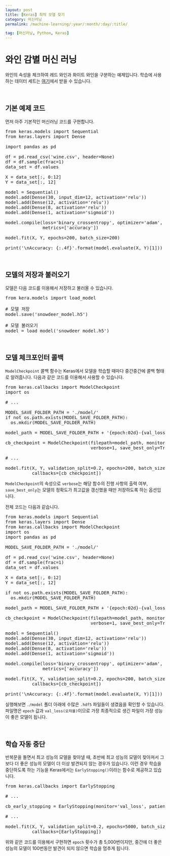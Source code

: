 ```yaml
---
layout: post
title: [Keras] 최적 모델 찾기
category: 머신러닝
permalink: /machine-learning/:year/:month/:day/:title/

tag: [머신러닝, Python, Keras]
---
```

# 와인 감별 머신 러닝

와인의 속성을 체크하여 레드 와인과 화이트 와인을 구분하는 예제입니다. 학습에 사용하는 데이터 세트는 [여기](/assets/machine-learning/wine.csv)에서 받을 수 있습니다.

<br>

## 기본 예제 코드

먼저 아주 기본적인 머신러닝 코드를 구현합니다.

<pre class="prettyprint">
from keras.models import Sequential
from keras.layers import Dense

import pandas as pd

df = pd.read_csv('wine.csv', header=None)
df = df.sample(frac=1)
data_set = df.values

X = data_set[:, 0:12]
Y = data_set[:, 12]

model = Sequential()
model.add(Dense(30, input_dim=12, activation='relu'))
model.add(Dense(12, activation='relu'))
model.add(Dense(8, activation='relu'))
model.add(Dense(1, activation='sigmoid'))

model.compile(loss='binary_crossentropy', optimizer='adam',
              metrics=['accuracy'])

model.fit(X, Y, epochs=200, batch_size=200)

print('\nAccuracy: {:.4f}'.format(model.evaluate(X, Y)[1]))
</pre>

<br>

## 모델의 저장과 불러오기

모델은 다음 코드를 이용해서 저장하고 불러올 수 있습니다.

<pre class="prettyprint">
from kera.models import load_model

# 모델 저장
model.save('snowdeer_model.h5')

# 모델 불러오기
model = load_model('snowdeer_model.h5')
</pre>

<br>

## 모델 체크포인터 콜백

`ModelCheckpoint` 콜백 함수는 Keras에서 모델을 학습할 때마다 중간중간에 콜백 형태로 알려줍니다. 다음과 같은 코드를 이용해서 사용할 수 있습니다.

<pre class="prettyprint">
from keras.callbacks import ModelCheckpoint
import os

# ...

MODEL_SAVE_FOLDER_PATH = './model/'
if not os.path.exists(MODEL_SAVE_FOLDER_PATH):
  os.mkdir(MODEL_SAVE_FOLDER_PATH)

model_path = MODEL_SAVE_FOLDER_PATH + '{epoch:02d}-{val_loss:.4f}.hdf5'

cb_checkpoint = ModelCheckpoint(filepath=model_path, monitor='val_loss',
                                verbose=1, save_best_only=True)

# ...

model.fit(X, Y, validation_split=0.2, epochs=200, batch_size=200, verbose=0,
          callbacks=[cb_checkpoint])
</pre>

`ModelCheckpoint`의 속성으로 `verbose`는 해당 함수의 진행 사항의 출력 여부, `save_best_only`는 모델의 정확도가 최고값을 갱신했을 때만 저장하도록 하는 옵션입니다.

전체 코드는 다음과 같습니다.

<pre class="prettyprint">
from keras.models import Sequential
from keras.layers import Dense
from keras.callbacks import ModelCheckpoint
import os
import pandas as pd

MODEL_SAVE_FOLDER_PATH = './model/'

df = pd.read_csv('wine.csv', header=None)
df = df.sample(frac=1)
data_set = df.values

X = data_set[:, 0:12]
Y = data_set[:, 12]

if not os.path.exists(MODEL_SAVE_FOLDER_PATH):
  os.mkdir(MODEL_SAVE_FOLDER_PATH)

model_path = MODEL_SAVE_FOLDER_PATH + '{epoch:02d}-{val_loss:.4f}.hdf5'

cb_checkpoint = ModelCheckpoint(filepath=model_path, monitor='val_loss',
                                verbose=1, save_best_only=True)

model = Sequential()
model.add(Dense(30, input_dim=12, activation='relu'))
model.add(Dense(12, activation='relu'))
model.add(Dense(8, activation='relu'))
model.add(Dense(1, activation='sigmoid'))

model.compile(loss='binary_crossentropy', optimizer='adam',
              metrics=['accuracy'])

model.fit(X, Y, validation_split=0.2, epochs=200, batch_size=200, verbose=0,
          callbacks=[cb_checkpoint])

print('\nAccuracy: {:.4f}'.format(model.evaluate(X, Y)[1]))
</pre>

실행해보면 `./model` 폴더 아래에 수많은 `.hdf5` 파일들이 생겼음을 확인할 수 있습니다. 파일명은 `epoch` 값과 `val_loss(오차율)`이므로 가장 최종적으로 생긴 파일이 가장 성능이 좋은 모델이 됩니다.

<br>

## 학습 자동 중단

반복문을 돌면서 최고 성능의 모델을 찾아낼 때, 초반에 최고 성능의 모델이 찾아져서 그 보다 더 좋은 성능의 모델이 더 이상 발견되지 않는 경우가 있습니다. 이런 경우 학습을 중단하도록 하는 기능을 Keras에서는 `EarlyStopping()`이라는 함수로 제공하고 있습니다. 

<pre class="prettyprint">
from keras.callbacks import EarlyStopping

# ...

cb_early_stopping = EarlyStopping(monitor='val_loss', patience=100)

# ...

model.fit(X, Y, validation_split=0.2, epochs=5000, batch_size=500,
          callbacks=[EarlyStopping])
</pre>

위와 같은 코드를 이용해서 구현하면 `epoch` 횟수가 총 5,000번이지만, 중간에 더 좋은 성능의 모델이 100번동안 발견이 되지 않으면 학습을 멈추게 됩니다.